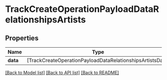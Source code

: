 # TrackCreateOperationPayloadDataRelationshipsArtists

## Properties
Name | Type | Description | Notes
------------ | ------------- | ------------- | -------------
**data** | [TrackCreateOperationPayloadDataRelationshipsArtistsData] |  | 

[[Back to Model list]](../README.md#documentation-for-models) [[Back to API list]](../README.md#documentation-for-api-endpoints) [[Back to README]](../README.md)


